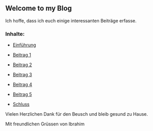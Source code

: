 ## Welcome to my Blog

Ich hoffe, dass ich euch einige interessanten Beiträge erfasse. 

### Inhalte: 


* [Einführung](2020-03-13-einfuehrung.md)

* [Beitrag 1](2020-03-13-tag1.md)

* [Beitrag 2](2020-04-03-tag2.md)

* [Beitrag 3](2020-04-25-tag3.md)

* [Beitrag 4](2020-04-03-tag2.md)

* [Beitrag 5](2020-04-03-tag2.md)

* [Schluss](2020-04-03-tag2.md)



Vielen Herzlichen Dank für den Beusch und bleib gesund zu Hause.

Mit freundlichen Grüssen von Ibrahim
